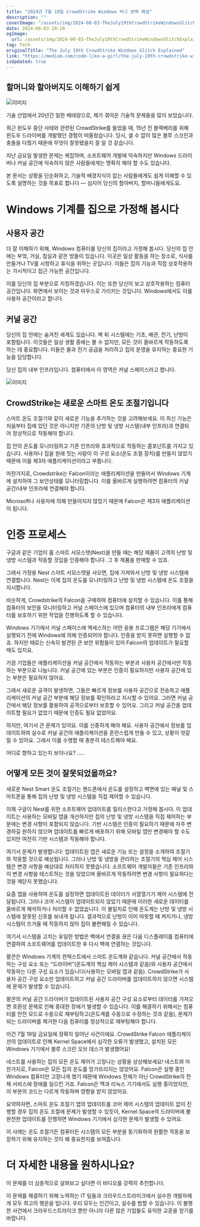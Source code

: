 ```yaml
---
title: "2024년 7월 19일 CrowdStrike Windows 버그 완벽 해설"
description: ""
coverImage: "/assets/img/2024-08-03-TheJuly19thCrowdStrikeWindowsGlitchExplained_0.png"
date: 2024-08-03 20:19
ogImage: 
  url: /assets/img/2024-08-03-TheJuly19thCrowdStrikeWindowsGlitchExplained_0.png
tag: Tech
originalTitle: "The July 19th CrowdStrike Windows Glitch Explained"
link: "https://medium.com/code-like-a-girl/the-july-19th-crowdstrike-windows-glitch-explained-c9eb77c49bdc"
isUpdated: true
---
```






## 할머니와 할아버지도 이해하기 쉽게

![이미지](/assets/img/2024-08-03-TheJuly19thCrowdStrikeWindowsGlitchExplained_0.png)

기술 산업에서 20년간 일한 베테랑으로, 제가 겪어온 기술적 문제들을 많이 보았습니다.

최근 윈도우 중단 사태와 관련된 CrowdStrike를 들었을 때, 15년 전 블랙베리를 위해 윈도우 드라이버를 개발했던 경험이 떠올랐습니다. 당시, 셀 수 없이 많은 블루 스크린과 충돌을 다뤘기 때문에 무엇이 잘못됐을지 잘 알 것 같습니다.

<div class="content-ad"></div>

지난 금요일 발생한 문제는 복잡하며, 소프트웨어 개발에 익숙하지만 Windows 드라이버나 커널 공간에 익숙하지 않은 사람들에게는 명확히 해야 할 수도 있습니다.

본 문서는 상황을 단순화하고, 기술적 배경지식이 없는 사람들에게도 쉽게 이해할 수 있도록 설명하는 것을 목표로 합니다 — 심지어 당신의 할아버지, 할머니들에게도요.

# Windows 기계를 집으로 가정해 봅시다

## 사용자 공간

<div class="content-ad"></div>

더 잘 이해하기 위해, Windows 컴퓨터를 당신의 집이라고 가정해 봅시다. 당신의 집 안에는 부엌, 거실, 침실과 같은 방들이 있습니다. 이곳은 일상 활동을 하는 장소로, 식사를 만들거나 TV를 시청하고 휴식을 취하는 곳입니다. 이들은 집의 기능과 직접 상호작용하는 가시적이고 접근 가능한 공간입니다.

이를 당신의 집 부분으로 지칭하겠습니다. 이는 또한 당신이 보고 상호작용하는 컴퓨터 공간입니다. 화면에서 보이는 것과 마우스로 가리키는 것입니다. Windows에서도 이를 사용자 공간이라고 합니다.

## 커널 공간

당신의 집 안에는 숨겨진 세계도 있습니다. 벽 뒤 시스템에는 기초, 배관, 전기, 난방이 포함됩니다. 이것들은 일상 생활 중에는 볼 수 없지만, 모든 것이 올바르게 작동하도록 하는 데 중요합니다. 이들은 물과 전기 공급을 처리하고 집의 운영을 유지하는 중요한 기능을 담당합니다.

<div class="content-ad"></div>

당신 집의 내부 인프라입니다. 컴퓨터에서 이 영역은 커널 스페이스라고 합니다.

![이미지](/assets/img/2024-08-03-TheJuly19thCrowdStrikeWindowsGlitchExplained_1.png)

## CrowdStrike는 새로운 스마트 온도 조절기입니다

스마트 온도 조절기와 같이 새로운 기능을 추가하는 것을 고려해보세요. 이 최신 기능은 처음부터 집에 있던 것은 아니지만 기존의 난방 및 냉방 시스템(내부 인프라)과 연결되어 정상적으로 작동해야 합니다.

<div class="content-ad"></div>

집 안의 온도를 모니터링하고 기존 인프라와 효과적으로 작동하는 콤포넌트를 가지고 있습니다. 사용자나 집을 원래 짓는 사람이 이 구성 요소(온도 조절 장치)를 만들지 않았기 때문에 이를 제3자 애플리케이션이라고 부릅니다.

마찬가지로, Crowdstrike는 Falcon이라는 애플리케이션을 만들어서 Windows 기계에 설치하여 그 보안상태를 모니터링합니다. 이를 올바르게 실행하려면 컴퓨터의 커널 공간/내부 인프라에 연결해야 합니다.

Microsoft나 사용자에 의해 만들어지지 않았기 때문에 Falcon은 제3자 애플리케이션이 됩니다.

# 인증 프로세스

<div class="content-ad"></div>

구글과 같은 기업이 홈 스마트 서모스탯(Nest)을 만들 때는 해당 제품이 고객의 난방 및 냉방 시스템과 작동할 것임을 인증해야 합니다. 그 후 제품을 판매할 수 있죠.

그래서 가정용 Nest 스마트 서모스탯을 사오면, 집에 가져와서 난방 및 냉방 시스템에 연결합니다. Nest는 이제 집의 온도를 모니터링하고 난방 및 냉방 시스템에 온도 조절을 지시합니다.

비슷하게, Crowdstrike의 Falcon을 구매하여 컴퓨터에 설치할 수 있습니다. 이를 통해 컴퓨터의 보안을 모니터링하고 커널 스페이스에 있으며 컴퓨터의 내부 인프라에게 컴퓨터를 보호하기 위한 작업을 진행하도록 할 수 있습니다.

Windows 기기에서 커널 스페이스에 액세스하는 어떤 응용 프로그램은 해당 기기에서 실행되기 전에 Windows에 의해 인증되어야 합니다. 인증을 받지 못하면 실행할 수 없죠. 하지만 때로는 신속히 발견된 큰 보안 위험들이 있어 Falcon의 업데이트가 필요할 때도 있지요.

<div class="content-ad"></div>

가끔 기업들은 애플리케이션을 커널 공간에서 작동하는 부분과 사용자 공간에서만 작동하는 부분으로 나눕니다. 커널 공간에 있는 부분은 인증이 필요하지만 사용자 공간에 있는 부분은 필요하지 않아요.

그래서 새로운 공격이 발생하면, 그들은 빠르게 정보를 사용자 공간으로 전송하고 애플리케이션의 커널 공간 부분에 해당 정보를 확인하라고 지시할 수 있어요. 그러면 커널 공간에서 해당 정보를 활용하여 공격으로부터 보호할 수 있어요. 그리고 커널 공간을 업데이트할 필요가 없었기 때문에 인증도 필요 없었어요.

하지만, 여기서 큰 문제가 있어요. 이를 신중하게 해야 해요. 사용자 공간에서 정보를 업데이트하여 실수로 커널 공간의 애플리케이션을 혼란스럽게 만들 수 있고, 상황이 엇갈릴 수 있어요. 그래서 이를 수행할 때 충분히 테스트해야 해요.

어디로 향하고 있는지 보이나요? .....

<div class="content-ad"></div>

## 어떻게 모든 것이 잘못되었을까요?

새로운 Nest Smart 온도 조절기는 핸드폰에서 온도를 설정하고 벽면에 있는 패널 및 스마트폰을 통해 집의 난방 및 냉방 시스템을 직접 제어할 수 있습니다.

이제 구글이 Nest를 위한 소프트웨어 업데이트를 릴리스한다고 가정해 봅시다. 이 업데이트는 사용하는 모바일 앱을 개선하지만 집의 난방 및 냉방 시스템을 직접 제어하는 부분에는 변경 사항이 포함되지 않습니다. 기반 시스템은 인증이 필요하기 때문에 자주 변경하길 원하지 않으며 업데이트를 빠르게 배포하기 위해 모바일 앱만 변경해야 할 수도 있지만 여전히 기반 시스템과 작동해야 합니다.

여기서 문제가 발생합니다: 업데이트된 앱은 새로운 기능 또는 설정을 소개하여 조절기와 작동할 것으로 예상됩니다. 그러나 난방 및 냉방을 관리하는 조절기의 핵심 제어 시스템은 변경 사항을 예상대로 처리하지 못했습니다. 소프트웨어 개발자들은 기존 인프라와 이 변경 사항을 테스트하는 것을 잊었으며 올바르게 작동하려면 변경 사항이 필요하다는 것을 깨닫지 못했습니다.

<div class="content-ad"></div>

요즘 앱을 사용하여 온도를 설정하면 업데이트된 데이터가 서열열기기 제어 시스템에 전달됩니다. 그러나 코어 시스템이 업데이트되지 않았기 때문에 이러한 새로운 데이터를 올바르게 해석하거나 처리할 수 없었습니다. 이 불일치로 인해 온도계는 난방 및 냉방 시스템에 잘못된 신호를 보내게 됩니다. 결과적으로 난방이 이미 따뜻할 때 켜지거나, 냉방 시스템이 뜨거울 때 작동하지 않아 집이 불편해질 수 있습니다.

여기서 시스템을 고치는 유일한 방법은 벽에서 연결을 끊은 다음 디스플레이를 컴퓨터에 연결하여 소프트웨어를 업데이트한 후 다시 벽에 연결하는 것입니다.

팔콘은 Windows 기계의 컨텍스트에서 스마트 온도계와 같습니다. 커널 공간에서 작동하는 구성 요소 또는 “드라이버”(온도계의 핵심 제어 시스템과 같음)와 사용자 공간에서 작동하는 다른 구성 요소가 있습니다(사용하는 모바일 앱과 같음). CrowdStrike가 사용자 공간 구성 요소만 업데이트하고 커널 공간 드라이버를 업데이트하지 않으면 시스템에 문제가 발생할 수 있습니다.

팔콘의 커널 공간 드라이버가 업데이트된 사용자 공간 구성 요소로부터 데이터를 가져오면 호환성 문제로 인해 중대한 장애가 발생할 수 있습니다. 이를 해결하기 위해서는 컴퓨터를 안전 모드로 수동으로 재부팅하고(온도계를 수동으로 수정하는 것과 같음), 문제가 되는 드라이버를 제거한 다음 컴퓨터를 정상적으로 재부팅해야 합니다.

<div class="content-ad"></div>

이건 7월 19일 금요일에 정확히 일어난 사건이에요. CrowdStrike Falcon 애플리케이션의 업데이트로 인해 Kernel Space에서 심각한 오류가 발생했고, 설치된 모든 Windows 기기에서 블루 스크린 오브 데스가 발생했어요!

네스트를 사용하는 집의 모든 온도 제어가 고장나는 상황을 상상해보세요! 네스트와 마찬가지로, Falcon은 모든 집의 온도를 망가뜨리지는 않았어요. Falcon은 실행 중인 Windows 컴퓨터만 고장나게 했기 때문에 Windows 전체가 아닌 CrowdStrike의 전체 서비스에 장애를 일으킨 거죠. Falcon은 맥과 리눅스 기기에서도 실행 중이었지만, 이 부분의 코드는 다르게 작동하며 영향을 받지 않았어요.

요약하자면, 스마트 온도 조절기 앱의 업데이트를 코어 제어 시스템의 업데이트 없이 진행할 경우 집의 온도 조절에 문제가 발생할 수 있듯이, Kernel Space의 드라이버에 불완전한 업데이트를 진행하면 Windows 기기에서 심각한 문제가 발생할 수 있어요.

이 사례는 온도 조절기든 컴퓨터든 시스템의 모든 부분을 동기화하여 원활한 작동을 보장하기 위해 유지하는 것이 왜 중요한지를 보여줍니다.

<div class="content-ad"></div>

# 더 자세한 내용을 원하시나요?

이 문제를 더 심층적으로 살펴보고 싶다면 이 비디오를 강력히 추천합니다.

이 문제를 해결하기 위해 노력하는 IT 팀들과 크라우드스트라이크에서 실수한 개발자에게 모두 최고의 행운을 빕니다. 우리 모두는 인간이고, 실수를 범할 수 있습니다. 이 불행한 사건에서 크라우드스트라이크 뿐만 아니라 다른 많은 기업들도 유익한 교훈을 얻기를 바랍니다.